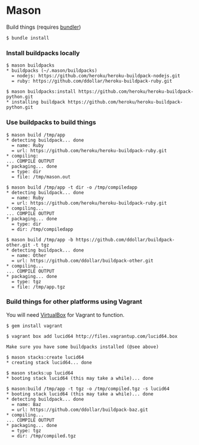 # Mason

Build things (requires [bundler](http://bundler.io/))

	$ bundle install

### Install buildpacks locally

	$ mason buildpacks
	* buildpacks (~/.mason/buildpacks)
	  = nodejs: https://github.com/heroku/heroku-buildpack-nodejs.git
	  = ruby: https://github.com/ddollar/heroku-buildpack-ruby.git

	$ mason buildpacks:install https://github.com/heroku/heroku-buildpack-python.git
	* installing buildpack https://github.com/heroku/heroku-buildpack-python.git

### Use buildpacks to build things

	$ mason build /tmp/app
	* detecting buildpack... done
	  = name: Ruby
	  = url: https://github.com/heroku/heroku-buildpack-ruby.git
	* compiling:
	... COMPILE OUTPUT
	* packaging... done
	  = type: dir
	  = file: /tmp/mason.out

	$ mason build /tmp/app -t dir -o /tmp/compiledapp
	* detecting buildpack... done
	  = name: Ruby
	  = url: https://github.com/heroku/heroku-buildpack-ruby.git
	* compiling...
	... COMPILE OUTPUT
	* packaging... done
	  = type: dir
	  = dir: /tmp/compiledapp

	$ mason build /tmp/app -b https://github.com/ddollar/buildpack-other.git -t tgz
	* detecting buildpack... done
	  = name: Other
	  = url: https://github.com/ddollar/buildpack-other.git
	* compiling...
	... COMPILE OUTPUT
	* packaging... done
	  = type: tgz
	  = file: /tmp/app.tgz

### Build things for other platforms using Vagrant

You will need [VirtualBox](https://www.virtualbox.org/wiki/Downloads) for Vagrant to function.

	$ gem install vagrant

	$ vagrant box add lucid64 http://files.vagrantup.com/lucid64.box

	Make sure you have some buildpacks installed (@see above)

    $ mason stacks:create lucid64
    * creating stack lucid64... done

    $ mason stacks:up lucid64
    * booting stack lucid64 (this may take a while)... done

    $ mason:build /tmp/app -t tgz -o /tmp/compiled.tgz -s lucid64
    * booting stack lucid64 (this may take a while)... done
	* detecting buildpack... done
	  = name: Baz
	  = url: https://github.com/ddollar/buildpack-baz.git
	* compiling...
	... COMPILE OUTPUT
	* packaging... done
	  = type: tgz
	  = dir: /tmp/compiled.tgz
